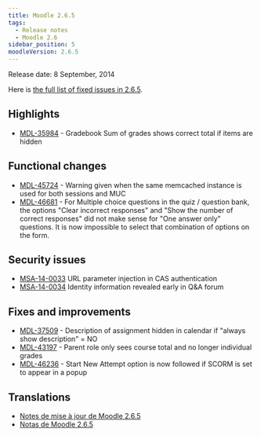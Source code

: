 ```yaml
---
title: Moodle 2.6.5
tags:
  - Release notes
  - Moodle 2.6
sidebar_position: 5
moodleVersion: 2.6.5
---
```

Release date: 8 September, 2014

Here is [the full list of fixed issues in 2.6.5](https://tracker.moodle.org/secure/IssueNavigator!executeAdvanced.jspa?jqlQuery=project+%3D+mdl+AND+resolution+%3D+fixed+AND+fixVersion+in+%28%222.6.5%22%29+ORDER+BY+priority+DESC&runQuery=true&clear=true).

## Highlights

- [MDL-35984](https://tracker.moodle.org/browse/MDL-35984) - Gradebook Sum of grades shows correct total if items are hidden

## Functional changes

- [MDL-45724](https://tracker.moodle.org/browse/MDL-45724) - Warning given when the same memcached instance is used for both sessions and MUC
- [MDL-46681](https://tracker.moodle.org/browse/MDL-46681) - For Multiple choice questions in the quiz / question bank, the options "Clear incorrect responses" and "Show the number of correct responses" did not make sense for "One answer only" questions. It is now impossible to select that combination of options on the form.

## Security issues

- [MSA-14-0033](https://moodle.org/mod/forum/discuss.php?d=269590) URL parameter injection in CAS authentication
- [MSA-14-0034](https://moodle.org/mod/forum/discuss.php?d=269591) Identity information revealed early in Q&A forum

## Fixes and improvements

- [MDL-37509](https://tracker.moodle.org/browse/MDL-37509) - Description of assignment hidden in calendar if "always show description" = NO
- [MDL-43197](https://tracker.moodle.org/browse/MDL-43197) - Parent role only sees course total and no longer individual grades
- [MDL-46236](https://tracker.moodle.org/browse/MDL-46236) - Start New Attempt option is now followed if SCORM is set to appear in a popup

## Translations

- [Notes de mise à jour de Moodle 2.6.5](https://docs.moodle.org/fr/Notes_de_mise_à_jour_de_Moodle_2.6.5)
- [Notas de Moodle 2.6.5](https://docs.moodle.org/es/Notas_de_Moodle_2.6.5)
